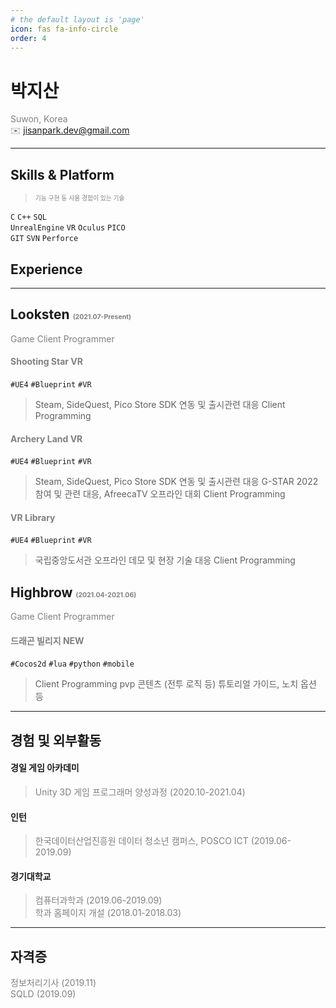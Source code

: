 ```yaml
---
# the default layout is 'page'
icon: fas fa-info-circle
order: 4
---
```


# 박지산
<span style="color:gray;font-size:100%">Suwon, Korea</span><br/>
<span style="color:gray">✉️ jisanpark.dev@gmail.com</span>


---
## **Skills & Platform**
> <span style="color:gray;font-size:70%">기능 구현 등 사용 경험이 있는 기술</span><br/>

`C` `C++` `SQL`<br/>
`UnrealEngine` `VR` `Oculus` `PICO`<br/>
`GIT` `SVN` `Perforce`<br/>

## **Experience**
------
## Looksten <span style="color:gray;font-size:50%">(2021.07-Present)</span>
<span style="color:gray;font-size:100%">Game Client Programmer</span><br/>

#### <span style="color:gray">Shooting Star VR</span>
`#UE4` `#Blueprint` `#VR`
> Steam, SideQuest, Pico Store SDK 연동 및 출시관련 대응
> Client Programming

#### <span style="color:gray">Archery Land VR</span>
`#UE4` `#Blueprint` `#VR`
> Steam, SideQuest, Pico Store SDK 연동 및 출시관련 대응
> G-STAR 2022 참여 및 관련 대응, AfreecaTV 오프라인 대회
> Client Programming

#### <span style="color:gray">VR Library</span>
`#UE4` `#Blueprint` `#VR`
> 국립중앙도서관 오프라인 데모 및 현장 기술 대응
> Client Programming

## Highbrow <span style="color:gray;font-size:50%">(2021.04-2021.06)</span>
<span style="color:gray;font-size:100%">Game Client Programmer</span><br/>

#### <span style="color:gray">드래곤 빌리지 NEW</span>
`#Cocos2d` `#lua` `#python` `#mobile`<br/>
> Client Programming
> pvp 콘텐츠 (전투 로직 등)
> 튜토리얼 가이드, 노치 옵션 등

------
## **경험 및 외부활동**

#### 경일 게임 아카데미
> <span style="color:gray;font-size:100%">Unity 3D 게임 프로그래머 양성과정 (2020.10-2021.04)</span>

#### 인턴
> <span style="color:gray;font-size:100%">한국데이터산업진흥원 데이터 청소년 캠퍼스, POSCO ICT (2019.06-2019.09)</span>

#### 경기대학교
> <span style="color:gray;font-size:100%">컴퓨터과학과 (2019.06-2019.09)</span><br/>
> <span style="color:gray;font-size:100%">학과 홈페이지 개설 (2018.01-2018.03)</span>
<!--(http://cs.kyonggi.ac.kr:8080/Index)-->

---
## **자격증**
<span style="color:gray;font-size:100%">정보처리기사 (2019.11)</span><br/>
<span style="color:gray;font-size:100%">SQLD (2019.09)</span>